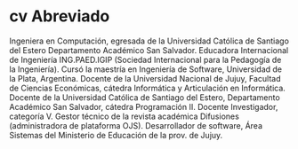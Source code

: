 # cv Abreviado

Ingeniera en Computación, egresada de la Universidad Católica de Santiago del Estero Departamento Académico San Salvador. 
Educadora Internacional de Ingeniería ING.PAED.IGIP (Sociedad Internacional para la Pedagogía de la Ingeniería). 
Cursó la maestría en Ingeniería de Software, Universidad de la Plata, Argentina.
Docente de la Universidad Nacional de Jujuy, Facultad de Ciencias Económicas, cátedra Informática y Articulación en Informática. 
Docente de la Universidad Católica de Santiago del Estero, Departamento Académico San Salvador, cátedra Programación II. 
Docente Investigador, categoría V. 
Gestor técnico de la revista académica Difusiones (administradora de plataforma OJS).
Desarrollador de software, Área Sistemas del Ministerio de Educación de la prov. de Jujuy.

